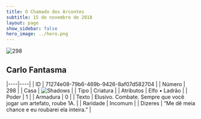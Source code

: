 ```yaml
---
title: O Chamado dos Arcontes
subtitle: 15 de novembro de 2018
layout: page
show_sidebar: false
hero_image: ../hero.png
---
```


![298](https://cdn.keyforgegame.com/media/card_front/pt/341_298_5PGPFVJF9292_pt.png)

## Carlo Fantasma

|----|----|
| ID | 71274e08-79b6-469b-9426-8af07d582704 |
| Número | 298 |
| Casa | ![Shadows](https://archonarcana.com/images/thumb/e/ee/Shadows.png/22px-Shadows.png "Sombras") |
| Tipo | Criatura |
| Atributos | Elfo • Ladrão |
| Poder | 1 |
| Armadura | 0 |
| Texto | Elusivo. Combate. Sempre que você jogar um artefato, roube 1A. |
| Raridade | Incomum |
| Dizeres | “Me dê meia chance e eu roubarei ela inteira.” |
